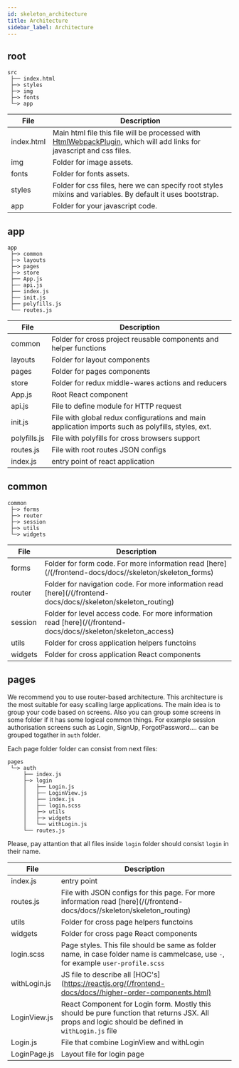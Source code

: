 ```yaml
---
id: skeleton_architecture
title: Architecture
sidebar_label: Architecture
---
```


## root

```
src
 ├── index.html
 ├─> styles
 ├─> img
 ├─> fonts
 └─> app

```


| File            |      Description      |
| --------------- | --------------------- |
|   index.html    | Main html file this file will be processed with [HtmlWebpackPlugin](https://webpack.js.org/plugins/html-webpack-plugin/), which will add links for javascript and css files. |
|   img           |   Folder for image assets.    |
|   fonts         |    Folder for fonts assets.    |
|   styles        |   Folder for css files, here we can specify root styles mixins and variables. By default it uses bootstrap.    |
|   app           |   Folder for your javascript code.    |


## app

```
app
 ├─> common
 ├─> layouts
 ├─> pages
 ├─> store
 ├── App.js
 ├── api.js
 ├── index.js
 ├── init.js
 ├── polyfills.js
 └── routes.js
```

| File            |      Description      |
| --------------- | --------------------- |
|   common        | Folder for cross project reusable components and helper functions |
|   layouts       | Folder for layout components    |
|   pages         | Folder for pages components    |
|   store         | Folder for redux middle-wares actions and reducers  |
|   App.js        | Root React component    |
|   api.js        | File to define module for HTTP request    |
|   init.js       | File with global redux configurations and main application imports such as polyfills, styles, ext.   |
|   polyfills.js  | File with polyfills for cross browsers support    |
|   routes.js     | File with root routes JSON configs    |
|   index.js      | entry point of react application    |


## common

```
common
 ├─> forms
 ├─> router
 ├─> session
 ├─> utils
 └─> widgets
```

| File            |      Description      |
| --------------- | --------------------- |
|   forms         | Folder for form code. For more information read [here](/(/frontend-docs/docs//skeleton/skeleton_forms) |
|   router        | Folder for navigation code. For more information read [here](/(/frontend-docs/docs//skeleton/skeleton_routing)    |
|   session       | Folder for level access code. For more information read [here](/(/frontend-docs/docs//skeleton/skeleton_access)    |
|   utils         | Folder for cross application helpers functoins  |
|   widgets       | Folder for cross application React components   |

## pages

We recommend you to use router-based architecture. This architecture is the most suitable for easy scalling large applications. The main idea is to group your code based on screens. Also you can group some screens in some folder if it has some logical common things. For example session authorisation screens such as Login, SignUp, ForgotPassword.... can be grouped togather in `auth` folder.

Each page folder folder can consist from next files:

```
pages
 └─> auth
     ├── index.js
     ├─> login
     │   ├── Login.js
     │   ├── LoginView.js
     │   ├── index.js
     │   ├── login.scss
     │   ├─> utils
     │   ├─> widgets
     │   └── withLogin.js
     └── routes.js
```

Please, pay attantion that all files inside `login` folder should consist `login` in their name.

| File            |      Description      |
| --------------- | --------------------- |
|   index.js      | entry point           |
|   routes.js     | File with JSON configs for this page. For more information read [here](/(/frontend-docs/docs//skeleton/skeleton_routing)    |
|   utils         | Folder for cross page helpers functoins    |
|   widgets       | Folder for cross page React components     |
|   login.scss    | Page styles. This file should be same as folder name, in case folder name is cammelcase, use `-`, for example `user-profile.scss`   |
|   withLogin.js  | JS file to describe all [HOC's](https://reactjs.org/(/frontend-docs/docs//higher-order-components.html)    |
|   LoginView.js  | React Component for Login form. Mostly this should be pure function that returns JSX. All props and logic should be defined in `withLogin.js` file |
|   Login.js      | File that combine LoginView and withLogin |
|   LoginPage.js  | Layout file for login page     |



